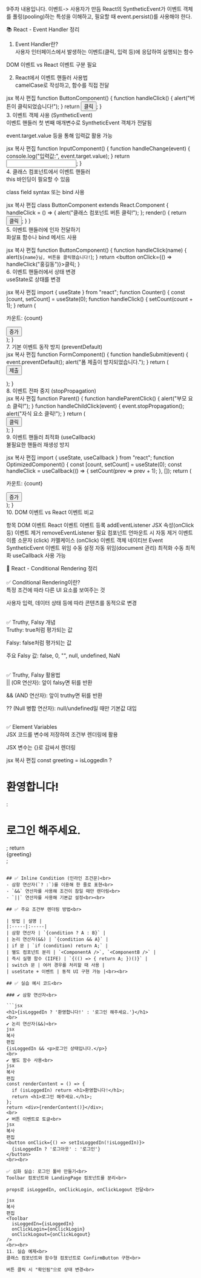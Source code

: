 9주차 내용입니다.
이벤트-> 사용자가 만듬
React의 SyntheticEvent가 이벤트 객체를 풀링(pooling)하는 특성을 이해하고, 필요할 때 event.persist()를 사용해야 한다.


📚 React - Event Handler 정리<br>
1. Event Handler란?<br>
사용자 인터페이스에서 발생하는 이벤트(클릭, 입력 등)에 응답하여 실행되는 함수<br>

DOM 이벤트 vs React 이벤트 구분 필요<br>

2. React에서 이벤트 핸들러 사용법<br>
camelCase로 작성하고, 함수를 직접 전달<br>

jsx
복사
편집
function ButtonComponent() {
  function handleClick() {
    alert("버튼이 클릭되었습니다!");
  }
  return <button onClick={handleClick}>클릭</button>;
}
<br>
3. 이벤트 객체 사용 (SyntheticEvent)<br>
이벤트 핸들러 첫 번째 매개변수로 SyntheticEvent 객체가 전달됨<br>

event.target.value 등을 통해 입력값 활용 가능<br>

jsx
복사
편집
function InputComponent() {
  function handleChange(event) {
    console.log("입력값:", event.target.value);
  }
  return <input type="text" onChange={handleChange} />;
}
<br>
4. 클래스 컴포넌트에서 이벤트 핸들러<br>
this 바인딩이 필요할 수 있음<br>

class field syntax 또는 bind 사용<br>

jsx
복사
편집
class ButtonComponent extends React.Component {
  handleClick = () => {
    alert("클래스 컴포넌트 버튼 클릭!");
  };
  render() {
    return <button onClick={this.handleClick}>클릭</button>;
  }
}
<br>
5. 이벤트 핸들러에 인자 전달하기<br>
화살표 함수나 bind 메서드 사용<br>

jsx
복사
편집
function ButtonComponent() {
  function handleClick(name) {
    alert(`${name}님, 버튼을 클릭했습니다!`);
  }
  return <button onClick={() => handleClick("홍길동")}>클릭</button>;
}
<br>
6. 이벤트 핸들러에서 상태 변경<br>
useState로 상태를 변경<br>

jsx
복사
편집
import { useState } from "react";
function Counter() {
  const [count, setCount] = useState(0);
  function handleClick() {
    setCount(count + 1);
  }
  return (
    <div>
      <p>카운트: {count}</p>
      <button onClick={handleClick}>증가</button>
    </div>
  );
}
<br>
7. 기본 이벤트 동작 방지 (preventDefault)<br>
jsx
복사
편집
function FormComponent() {
  function handleSubmit(event) {
    event.preventDefault();
    alert("폼 제출이 방지되었습니다.");
  }
  return (
    <form onSubmit={handleSubmit}>
      <button type="submit">제출</button>
    </form>
  );
}
<br>
8. 이벤트 전파 중지 (stopPropagation)<br>
jsx
복사
편집
function Parent() {
  function handleParentClick() {
    alert("부모 요소 클릭!");
  }
  function handleChildClick(event) {
    event.stopPropagation();
    alert("자식 요소 클릭!");
  }
  return (
    <div onClick={handleParentClick}>
      <button onClick={handleChildClick}>클릭</button>
    </div>
  );
}
<br>
9. 이벤트 핸들러 최적화 (useCallback)<br>
불필요한 핸들러 재생성 방지<br>

jsx
복사
편집
import { useState, useCallback } from "react";
function OptimizedComponent() {
  const [count, setCount] = useState(0);
  const handleClick = useCallback(() => {
    setCount(prev => prev + 1);
  }, []);
  return (
    <div>
      <p>카운트: {count}</p>
      <button onClick={handleClick}>증가</button>
    </div>
  );
}
<br>
10. DOM 이벤트 vs React 이벤트 비교<br>

항목	DOM 이벤트	React 이벤트
이벤트 등록	addEventListener	JSX 속성(onClick 등)
이벤트 제거	removeEventListener 필요	컴포넌트 언마운트 시 자동 제거
이벤트 이름	소문자 (click)	카멜케이스 (onClick)
이벤트 객체	네이티브 Event	SyntheticEvent
이벤트 위임	수동 설정	자동 위임(document 관리)
최적화	수동 최적화	useCallback 사용 가능
<br>

🌟 React - Conditional Rendering 정리<br><br>
✅ Conditional Rendering이란?<br>
특정 조건에 따라 다른 UI 요소를 보여주는 것<br>

사용자 입력, 데이터 상태 등에 따라 콘텐츠를 동적으로 변경<br><br>

✅ Truthy, Falsy 개념<br>
Truthy: true처럼 평가되는 값<br>

Falsy: false처럼 평가되는 값<br>

주요 Falsy 값: false, 0, "", null, undefined, NaN<br><br>

✅ Truthy, Falsy 활용법<br>
|| (OR 연산자): 앞이 falsy면 뒤를 반환<br>

&& (AND 연산자): 앞이 truthy면 뒤를 반환<br>

?? (Null 병합 연산자): null/undefined일 때만 기본값 대입<br><br>

✅ Element Variables<br>
JSX 코드를 변수에 저장하여 조건부 렌더링에 활용<br>

JSX 변수는 {}로 감싸서 렌더링<br>

jsx
복사
편집
const greeting = isLoggedIn ? <h1>환영합니다!</h1> : <h1>로그인 해주세요.</h1>;
return <div>{greeting}</div>;
```<br><br>

## ✅ Inline Condition (인라인 조건문)<br>
- 삼항 연산자(`? :`)를 이용해 한 줄로 표현<br>
- `&&` 연산자를 사용해 조건이 참일 때만 렌더링<br>
- `||` 연산자를 사용해 기본값 설정<br><br>

## ✅ 주요 조건부 렌더링 방법<br>

| 방법 | 설명 |
|:-----|:-----|
| 삼항 연산자 | `{condition ? A : B}` |
| 논리 연산자(&&) | `{condition && A}` |
| if 문 | `if (condition) return A;` |
| 별도 컴포넌트 분리 | `<ComponentA />`, `<ComponentB />` |
| 즉시 실행 함수 (IIFE) | `{(() => { return A; })()}` |
| switch 문 | 여러 경우를 처리할 때 사용 |
| useState + 이벤트 | 동적 UI 구현 가능 |<br><br>

## ✅ 실습 예시 코드<br>

### ✔ 삼항 연산자<br>

```jsx
<h1>{isLoggedIn ? '환영합니다!' : '로그인 해주세요.'}</h1>
<br>
✔ 논리 연산자(&&)<br>
jsx
복사
편집
{isLoggedIn && <p>로그인 상태입니다.</p>}
<br>
✔ 별도 함수 사용<br>
jsx
복사
편집
const renderContent = () => {
  if (isLoggedIn) return <h1>환영합니다!</h1>;
  return <h1>로그인 해주세요.</h1>;
};
return <div>{renderContent()}</div>;
<br>
✔ 버튼 이벤트로 토글<br>
jsx
복사
편집
<button onClick={() => setIsLoggedIn(!isLoggedIn)}>
  {isLoggedIn ? '로그아웃' : '로그인'}
</button>
<br><br>

✅ 심화 실습: 로그인 툴바 만들기<br>
Toolbar 컴포넌트와 LandingPage 컴포넌트를 분리<br>

props로 isLoggedIn, onClickLogin, onClickLogout 전달<br>

jsx
복사
편집
<Toolbar
  isLoggedIn={isLoggedIn}
  onClickLogin={onClickLogin}
  onClickLogout={onClickLogout}
/>
<br><br>
11. 실습 예제<br>
클래스 컴포넌트와 함수형 컴포넌트로 ConfirmButton 구현<br>

버튼 클릭 시 "확인됨"으로 상태 변경<br>
